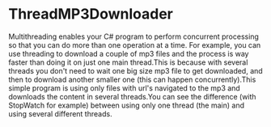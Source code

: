 # ThreadMP3Downloader
Multithreading enables your C# program to perform concurrent processing so that you can do more than one operation at a time. 
For example, you can use threading to download a couple of mp3 files and the process is way faster than doing it on 
just one main thread.This is because with several threads you don't need to wait one big size mp3 file to get downloaded, 
and then to download another smaller one (this can happen concurrently).This simple program is using only files with url's 
navigated to the mp3 and downloads the content in several threads.You can see the difference (with StopWatch for example) 
between using only one thread (the main) and using several different threads.

